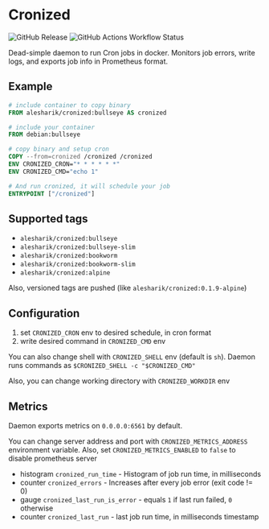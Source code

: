 # Cronized
![GitHub Release](https://img.shields.io/github/v/release/alesharik/cronized)
![GitHub Actions Workflow Status](https://img.shields.io/github/actions/workflow/status/alesharik/cronized/.github%2Fworkflows%2Fcheck.yaml)

Dead-simple daemon to run Cron jobs in docker.
Monitors job errors, write logs, and exports job info in Prometheus format.

## Example
```dockerfile
# include container to copy binary
FROM alesharik/cronized:bullseye AS cronized

# include your container
FROM debian:bullseye

# copy binary and setup cron
COPY --from=cronized /cronized /cronized
ENV CRONIZED_CRON="* * * * * *"
ENV CRONIZED_CMD="echo 1"

# And run cronized, it will schedule your job
ENTRYPOINT ["/cronized"]
```
## Supported tags
- `alesharik/cronized:bullseye`
- `alesharik/cronized:bullseye-slim`
- `alesharik/cronized:bookworm`
- `alesharik/cronized:bookworm-slim`
- `alesharik/cronized:alpine`

Also, versioned tags are pushed (like `alesharik/cronized:0.1.9-alpine`)

## Configuration
1. set `CRONIZED_CRON` env to desired schedule, in cron format
2. write desired command in `CRONIZED_CMD` env

You can also change shell with `CRONIZED_SHELL` env (default is `sh`). Daemon runs commands as `$CRONIZED_SHELL -c "$CRONIZED_CMD"`

Also, you can change working directory with `CRONIZED_WORKDIR` env

## Metrics
Daemon exports metrics on `0.0.0.0:6561` by default.

You can change server address and port with `CRONIZED_METRICS_ADDRESS` environment variable. 
Also, set `CRONIZED_METRICS_ENABLED` to `false` to disable prometheus server

- histogram `cronized_run_time` - Histogram of job run time, in milliseconds
- counter `cronized_errors` - Increases after every job error (exit code != 0)
- gauge `cronized_last_run_is_error` - equals `1` if last run failed, `0` otherwise
- counter `cronized_last_run` - last job run time, in milliseconds timestamp

